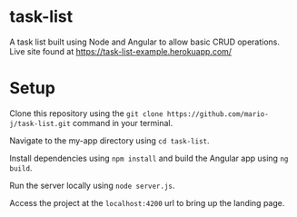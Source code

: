# task-list

A task list built using Node and Angular to allow basic CRUD operations. Live site found at https://task-list-example.herokuapp.com/

# Setup

Clone this repository using the ```git clone https://github.com/mario-j/task-list.git``` command in your terminal.

Navigate to the my-app directory using ```cd task-list```.

Install dependencies using ```npm install``` and build the Angular app using ```ng build```.

Run the server locally using ```node server.js```.

Access the project at the ```localhost:4200``` url to bring up the landing page.
